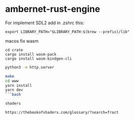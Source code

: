 # ambernet-rust-engine

For implement SDL2 add in .zshrc this:
```shell
export LIBRARY_PATH="$LIBRARY_PATH:$(brew --prefix)/lib"
```

macos fix wasm
```shell
cd crate
cargo install wasm-pack 
cargo install wasm-bindgen-cli
```

```bash
python3 -m http.server
```

```bash
make
cd www
yarn install
yarn dev
```bash

shaders

https://thebookofshaders.com/glossary/?search=fract